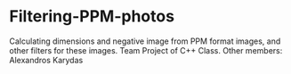 # Filtering-PPM-photos
Calculating dimensions and negative image from PPM format images, and other filters for these images.
Team Project of C++ Class.
Other members: Alexandros Karydas
